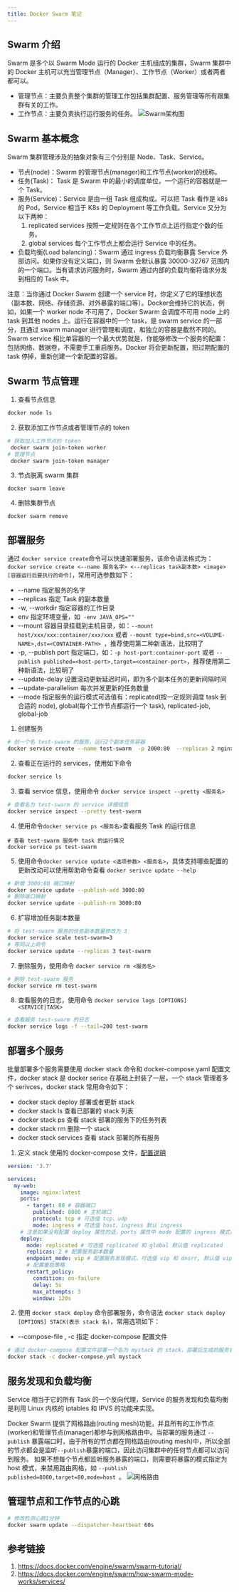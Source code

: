```yaml
---
title: Docker Swarm 笔记
---
```

## Swarm 介绍
Swarm 是多个以 Swarm Mode 运行的 Docker 主机组成的集群，Swarm 集群中的 Docker 主机可以充当管理节点（Manager）、工作节点（Worker）或者两者都可以。
- 管理节点：主要负责整个集群的管理工作包括集群配置、服务管理等所有跟集群有关的工作。
- 工作节点：主要负责执行运行服务的任务。
![Swarm架构图](/images/docker-swarm.png)



## Swarm 基本概念
Swarm 集群管理涉及的抽象对象有三个分别是 Node、Task、Service。

- 节点(node)：Swarm 的管理节点(manager)和工作节点(worker)的统称。
- 任务(Task)： Task 是 Swarm 中的最小的调度单位，一个运行的容器就是一个 Task。
- 服务(Service)：Service 是由一组 Task 组成构成。可以把 Task 看作是 k8s 的 Pod，Service 相当于 K8s 的 Deployment 等工作负载。Service 又分为以下两种：
  1. replicated services 按照一定规则在各个工作节点上运行指定个数的任务。
  2. global services 每个工作节点上都会运行 Service 中的任务。
- 负载均衡(Load balancing)：Swarm 通过 ingress 负载均衡暴露 Service 外部访问。如果你没有定义端口，则 Swarm 会默认暴露 30000-32767 范围内的一个端口。当有请求访问服务时，Swarm 通过内部的负载均衡将请求分发到相应的 Task 中。 


注意：当你通过 Docker Swarm 创建一个 service 时，你定义了它的理想状态（副本数、网络、存储资源、对外暴露的端口等）。Docker会维持它的状态，例如，如果一个 worker node 不可用了，Docker Swarm 会调度不可用 node 上的 task 到其他 nodes 上。运行在容器中的一个 task，是 swarm service 的一部分，且通过 swarm manager 进行管理和调度，和独立的容器是截然不同的。Swarm service 相比单容器的一个最大优势就是，你能够修改一个服务的配置：包括网络、数据卷，不需要手工重启服务。Docker 将会更新配置，把过期配置的 task 停掉，重新创建一个新配置的容器。

## Swarm 节点管理
1. 查看节点信息
```bash
docker node ls 
```
2. 获取添加工作节点或者管理节点的 token
```bash
# 获取加入工作节点的 token
 docker swarm join-token worker
# 管理节点
 docker swarm join-token manager
```
3. 节点脱离 swarm 集群
```
docker swarm leave
```
4. 删除集群节点
```
docker swarm remove
```


## 部署服务
通过 ` docker service create `命令可以快速部署服务，该命令语法格式为：`docker service create <--name 服务名字> <--replicas task副本数> <image> [容器运行后要执行的命令]`，常用可选参数如下：
- --name 指定服务的名字
- --replicas 指定 Task 的副本数量
-  -w, --workdir 指定容器的工作目录
- env 指定环境变量，如` -env JAVA_OPS=""`
- --mount 容器目录挂载到主机目录，如：`--mount host/xxx/xxx:container/xxx/xxx` 或者 `--mount type=bind,src=<VOLUME-NAME>,dst=<CONTAINER-PATH> `，推荐使用第二种新语法，比较明了
- -p, --publish port 指定端口，如：`-p host-port:container-port` 或者 `--publish published=<host-port>,target=<container-port>`，推荐使用第二种新语法，比较明了
- --update-delay 设置滚动更新延迟时间，即为多个副本任务的更新间隔时间
- --update-parallelism 每次并发更新的任务数量
- --mode 指定服务的运行模式可选值有：replicated(按一定规则调度 task 到合适的 node), global(每个工作节点都运行一个 task), replicated-job, global-job

1. 创建服务
```bash
# 创一个名 test-swarm 的服务，运行2个副本任务容器
docker service create --name test-swarm  -p 2000:80  --replicas 2 nginx:latest
```
2. 查看正在运行的 services，使用如下命令
```bash
docker service ls 
```
3. 查看 service 信息，使用命令 `docker service inspect --pretty <服务名>`
```bash
# 查看名为 test-swarm 的 service 详细信息
docker service inspect --pretty test-swarm
```
4. 使用命令`docker service ps <服务名>`查看服务 Task 的运行信息
```
# 查看 test-swarm 服务中 task 的运行情况   
docker service ps test-swarm
```
5. 使用命令`docker service update <选项参数> <服务名>`，具体支持哪些配置的更新改动可以使用帮助命令查看 `docker serivce update --help `
```bash
# 新增 3000:80 端口映射
docker service update --publish-add 3000:80
# 删除端口映射
docker service update --publish-rm 3000:80

```
6. 扩容增加任务副本数量
```bash
# 将 test-swarm 服务的任务副本数量修改为 3
docker service scale test-swarm=3
# 等同以上命令
docker service update --replicas 3 test-swarm
```

7. 删除服务，使用命令 `docker service rm <服务名>`
```bash
# 删除 test-swarm 服务
docker service rm test-swarm
```

8. 查看服务的日志，使用命令 ` docker service logs [OPTIONS] <SERVICE|TASK> `
```bash
# 查看服务 test-swarm 的日志
docker service logs -f --tail=200 test-swarm
```

## 部署多个服务
批量部署多个服务需要使用 docker stack 命令和 docker-compose.yaml 配置文件，docker stack 是 docker serice 在基础上封装了一层，一个 stack 管理着多个 serivces，docker stack 常用命令如下：
- docker stack deploy 部署或者更新 stack 
- docker stack ls 查看已部署的 stack 列表
- docker stack ps 查看 stack 部署的服务下的任务列表  
- docker stack rm 删除一个 stack
- docker stack services 查看 stack 部署的所有服务 


1. 定义 stack 使用的 docker-compose 文件，[配置说明](https://docs.docker.com/compose/compose-file)
```yaml
version: '3.7'

services:
  my-web:
    image: nginx:latest
    ports:
      - target: 80 # 容器端口 
        published: 8080 # 主机端口
        protocol: tcp # 可选值 tcp、udp
        mode: ingress # 可选值 host、ingress 默认 ingress
    # 注意如果没有配置 deploy 属性的话，ports 属性中 mode 配置的 ingress 模式是不起作用的，会模式为 host 模式
    deploy:
      mode: replicated # 可选值 replicated 和 global 默认值 replicated
      replicas: 2 # 配置服务副本数量
      endpoint_mode: vip # 配置服务发现模式，可选值 vip 和 dnsrr, 默认值 vip
      # 配置重启策略
      restart_policy:
        condition: on-failure
        delay: 5s
        max_attempts: 3
        window: 120s

```

2. 使用 ` docker stack deploy ` 命令部署服务，命令语法 `docker stack deploy [OPTIONS] STACK(表示 stack 名)`，常用选项如下：
- --compose-file , -c	 指定 docker-compose 配置文件
```bash
# 通过 docker-compose 配置文件部署一个名为 mystack 的 stack，部署后生成的服务名格式为：stack 名 + docker-compose 文件配置的服务名，即 mystack_my-web
docker stack -c docker-compose.yml mystack 
```

## 服务发现和负载均衡
Service 相当于它的所有 Task 的一个反向代理，Service 的服务发现和负载均衡是利用 Linux 内核的 iptables 和 IPVS 的功能来实现。


Docker Swarm 提供了网格路由(routing mesh)功能，并且所有的工作节点(worker)和管理节点(manager)都参与到网格路由中。当部署的服务通过 `--publish` 暴露端口时，由于所有的节点都在网格路由(routing mesh)中，所以全部的节点都会是监听` --publish `暴露的端口，因此访问集群中的任何节点都可以访问到服务。 如果不想每个节点都监听服务暴露的端口，则需要将暴露的模式指定为 host 模式，来禁用路由网格，如 `--publish published=8080,target=80,mode=host `。
![网格路由](/images/docker-swarm网络路由.png)


## 管理节点和工作节点的心跳
```bash
# 修改检测心跳1分钟
docker swarm update --dispatcher-heartbeat 60s
```

## 参考链接
1. https://docs.docker.com/engine/swarm/swarm-tutorial/
2. https://docs.docker.com/engine/swarm/how-swarm-mode-works/services/